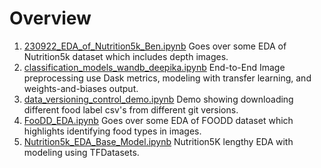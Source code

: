 # Overview

1. [230922_EDA_of_Nutrition5k_Ben.ipynb](../notebooks/230922_EDA_of_Nutrition5k_Ben.ipynb) Goes over some EDA of Nutrition5k dataset which includes depth images.
2. [classification_models_wandb_deepika.ipynb](../notebooks/classification_models_wandb_deepika.ipynb) End-to-End Image preprocessing use Dask metrics, modeling with transfer learning, and weights-and-biases output.
3. [data_versioning_control_demo.ipynb](../notebooks/data_versioning_control_demo.ipynb) Demo showing downloading different food label csv's from different git versions.
4. [FooDD_EDA.ipynb](../notebooks/FooDD_EDA.ipynb) Goes over some EDA of FOODD dataset which highlights identifying food types in images.
5. [Nutrition5k_EDA_Base_Model.ipynb](../notebooks/Nutrition5k_EDA_Base_Model.ipynb) Nutrition5K lengthy EDA with modeling using TFDatasets.